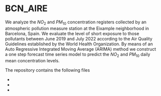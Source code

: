 # BCN_AIRE

We analyze the $NO_2$ and $PM_{10}$ concentration registers collected by an atmospheric pollution measure station at the Eixample neighborhood in Barcelona, Spain. We evaluate the level of short exposure to those pollutants between June 2019 and July 2022 according to the Air Quality Guidelines established by the World Health Organization. By means of an Auto Regressive Integrated Moving Average (ARIMA) method we construct a one step forecast time series model to predict the $NO_2$ and $PM_{10}$ daily mean concentration levels.

The repository contains the following files

-
-
-

